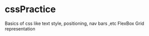 # cssPractice
Basics of css like text style, positioning, nav bars ,etc
FlexBox
Grid representation
